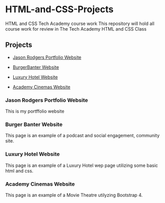 # HTML-and-CSS-Projects
HTML and CSS Tech Academy course work
This repository will hold all course work for review in The Tech Academy HTML and CSS Class

## Projects
- [Jason Rodgers Portfolio Website](http://jasonrodgersportfolio.com/)

- [BurgerBanter Website]()

- [Luxury Hotel Website]()

- [Academy Cinemas Website]()

### Jason Rodgers Portfolio Website

This is my portffolio website

### Burger Banter Website

This page is an example of a podcast and social engagement, community site. 

### Luxury Hotel Website

This page is an example of a Luxury Hotel wep page utilizing some basic html and css.

### Academy Cinemas Website

This page is an example of a Movie Theatre utilyzing Bootstrap 4.
